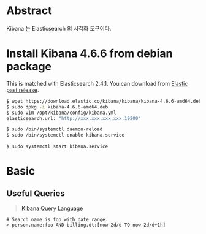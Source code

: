 # Abstract

Kibana 는 Elasticsearch 의 시각화 도구이다.

# Install Kibana 4.6.6 from debian package

This is matched with Elasticsearch 2.4.1. You can download from [Elastic past release](https://www.elastic.co/kr/downloads/past-releases).

```bash
$ wget https://download.elastic.co/kibana/kibana/kibana-4.6.6-amd64.deb
$ sudo dpkg -i kibana-4.6.6-amd64.deb
$ sudo vim /opt/kibana/config/kibana.yml
elasticsearch.url: "http://xxx.xxx.xxx.xxx:19200"

$ sudo /bin/systemctl daemon-reload
$ sudo /bin/systemctl enable kibana.service
  
$ sudo systemctl start kibana.service
```

# Basic

## Useful Queries

> [Kibana Query Language](https://www.elastic.co/guide/en/kibana/master/kuery-query.html)

```
# Search name is foo with date range.
> person.name:foo AND billing.dt:[now-2d/d TO now-2d/d+1h]
```
